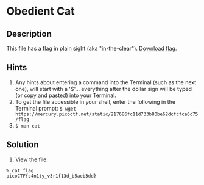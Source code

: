 # Obedient Cat
## Description
This file has a flag in plain sight (aka "in-the-clear"). [Download flag](flag).
## Hints
1. Any hints about entering a command into the Terminal (such as the next one), will start with a '$'... everything after the dollar sign will be typed (or copy and pasted) into your Terminal.
2. To get the file accessible in your shell, enter the following in the Terminal prompt: ```$ wget https://mercury.picoctf.net/static/217686fc11d733b80be62dcfcfca6c75/flag```
3. ```$ man cat```
## Solution
1. View the file.
```
% cat flag
picoCTF{s4n1ty_v3r1f13d_b5aeb3dd}
```
